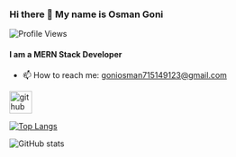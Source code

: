 ### Hi there 👋 My name is Osman Goni

![Profile Views](https://komarev.com/ghpvc/?username=goni715)


#### I am a MERN Stack Developer

- 📫 How to reach me: goniosman715149123@gmail.com 


[<img src='https://cdn.jsdelivr.net/npm/simple-icons@3.0.1/icons/github.svg' alt='github' height='40'>](https://github.com/goni715)  

[![Top Langs](https://github-readme-stats.vercel.app/api/top-langs/?username=goni715)](https://github.com/anuraghazra/github-readme-stats)

![GitHub stats](https://github-readme-stats.vercel.app/api?username=goni715&show_icons=true&count_private=true)  


